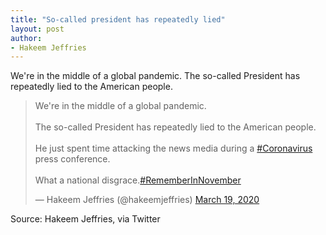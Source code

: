 ```yaml
---
title: "So-called president has repeatedly lied"
layout: post
author:
- Hakeem Jeffries
---
```


We're in the middle of a global pandemic. The so-called President has repeatedly lied to the American people.

<blockquote class="twitter-tweet"><p lang="en" dir="ltr">We're in the middle of a global pandemic.<br><br>The so-called President has repeatedly lied to the American people.<br><br>He just spent time attacking the news media during a <a href="https://twitter.com/hashtag/Coronavirus?src=hash&amp;ref_src=twsrc%5Etfw">#Coronavirus</a> press conference.<br><br>What a national disgrace.<a href="https://twitter.com/hashtag/RememberInNovember?src=hash&amp;ref_src=twsrc%5Etfw">#RememberInNovember</a></p>&mdash; Hakeem Jeffries (@hakeemjeffries) <a href="https://twitter.com/hakeemjeffries/status/1240686186256949248?ref_src=twsrc%5Etfw">March 19, 2020</a></blockquote> <script async src="https://platform.twitter.com/widgets.js" charset="utf-8"></script>

Source: Hakeem Jeffries, via Twitter
